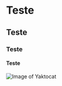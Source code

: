 # Teste
## Teste
### Teste
#### Teste
![Image of Yaktocat](https://octodex.github.com/images/yaktocat.png)

